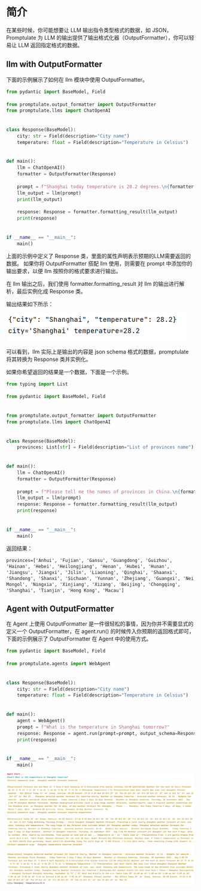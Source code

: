 # 简介

在某些时候，你可能想要让 LLM 输出指令类型格式的数据，如 JSON， Promptulate 为 LLM 的输出提供了输出格式化器（OutputFormatter），你可以轻易让 LLM 返回指定格式的数据。

## llm with OutputFormatter

下面的示例展示了如何在 llm 模块中使用 OutputFormatter。

```python
from pydantic import BaseModel, Field

from promptulate.output_formatter import OutputFormatter
from promptulate.llms import ChatOpenAI


class Response(BaseModel):
    city: str = Field(description="City name")
    temperature: float = Field(description="Temperature in Celsius")


def main():
    llm = ChatOpenAI()
    formatter = OutputFormatter(Response)

    prompt = f"Shanghai today temperature is 28.2 degrees.\n{formatter.get_formatted_instructions()}"
    llm_output = llm(prompt)
    print(llm_output)

    response: Response = formatter.formatting_result(llm_output)
    print(response)


if __name__ == "__main__":
    main()

```

上面的示例中定义了 Response 类，里面的属性声明表示预期的LLM需要返回的数据。 如果你将 OutputFormatter 搭配 llm 使用，则需要在 prompt 中添加你的输出要求，以便 llm 按照你的格式要求进行输出。

在 llm 输出之后，我们使用 formatter.formatting_result 对 llm 的输出进行解析，最后实例化成 Response 类。

输出结果如下所示：

![img.png](../images/output_formatter_llm_output.png)

可以看到，llm 实际上是输出的内容是 json schema 格式的数据，promptulate 将其转换为 Response 类并实例化。

如果你希望返回的结果是一个数据，下面是一个示例。

```python
from typing import List

from pydantic import BaseModel, Field


from promptulate.output_formatter import OutputFormatter
from promptulate.llms import ChatOpenAI


class Response(BaseModel):
    provinces: List[str] = Field(description="List of provinces name")


def main():
    llm = ChatOpenAI()
    formatter = OutputFormatter(Response)

    prompt = f"Please tell me the names of provinces in China.\n{formatter.get_formatted_instructions()}"
    llm_output = llm(prompt)
    response: Response = formatter.formatting_result(llm_output)
    print(response)


if __name__ == "__main__":
    main()

```

返回结果：

```
provinces=['Anhui', 'Fujian', 'Gansu', 'Guangdong', 'Guizhou', 'Hainan', 'Hebei', 'Heilongjiang', 'Henan', 'Hubei', 'Hunan', 'Jiangsu', 'Jiangxi', 'Jilin', 'Liaoning', 'Qinghai', 'Shaanxi', 'Shandong', 'Shanxi', 'Sichuan', 'Yunnan', 'Zhejiang', 'Guangxi', 'Nei Mongol', 'Ningxia', 'Xinjiang', 'Xizang', 'Beijing', 'Chongqing', 'Shanghai', 'Tianjin', 'Hong Kong', 'Macau']
```

## Agent with OutputFormatter

在 Agent 上使用 OutputFormatter 是一件很轻松的事情，因为你并不需要显式的定义一个 OutputFormatter，在 agent.run() 的时候传入你预期的返回格式即可，下面的示例展示了 OutputFormatter 在 Agent 中的使用方式。

```python
from pydantic import BaseModel, Field

from promptulate.agents import WebAgent


class Response(BaseModel):
    city: str = Field(description="City name")
    temperature: float = Field(description="Temperature in Celsius")


def main():
    agent = WebAgent()
    prompt = f"What is the temperature in Shanghai tomorrow?"
    response: Response = agent.run(prompt=prompt, output_schema=Response)
    print(response)


if __name__ == "__main__":
    main()
```

![img.png](../images/output_formatter_webagent_output.png)
